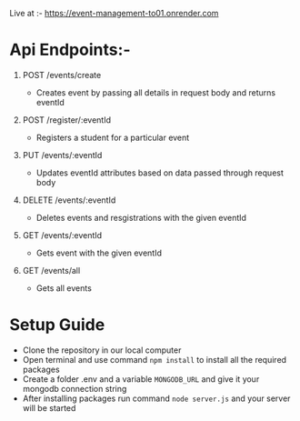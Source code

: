 Live at :- https://event-management-to01.onrender.com

# Api Endpoints:-

1. POST /events/create
   - Creates event by passing all details in request body and returns eventId

2. POST /register/:eventId
   - Registers a student for a particular event
    
3. PUT /events/:eventId
   - Updates eventId attributes based on data passed through request body

4. DELETE /events/:eventId
   - Deletes events and resgistrations with the given eventId

5. GET /events/:eventId
   - Gets event with the given eventId
  
6. GET /events/all
   - Gets  all events

# Setup Guide

- Clone the repository in our local computer
- Open terminal and use command `npm install` to install all the required packages
- Create a folder .env and a variable `MONGODB_URL` and give it your mongodb connection string
- After installing packages run command `node server.js` and your server will be started
